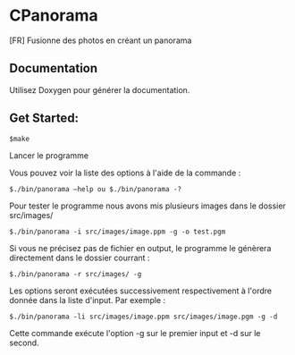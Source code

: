 # CPanorama
[FR] Fusionne des photos en créant un panorama

## Documentation

Utilisez Doxygen pour générer la documentation.

## Get Started:
```
$make
```
Lancer le programme

Vous pouvez voir la liste des options à l'aide de la commande :
```
$./bin/panorama –help ou $./bin/panorama -?
```
Pour tester le programme nous avons mis plusieurs images dans le dossier src/images/
```
$./bin/panorama -i src/images/image.ppm -g -o test.pgm
```
Si vous ne précisez pas de fichier en output, le programme le génèrera directement dans le dossier courrant :
```
$./bin/panorama -r src/images/ -g
```
Les options seront exécutées successivement respectivement à l'ordre donnée dans la liste d'input. Par exemple :
```
$./bin/panorama -li src/images/image.ppm src/images/image.pgm -g -d
```
Cette commande exécute l'option -g sur le premier input et -d sur le second. 
